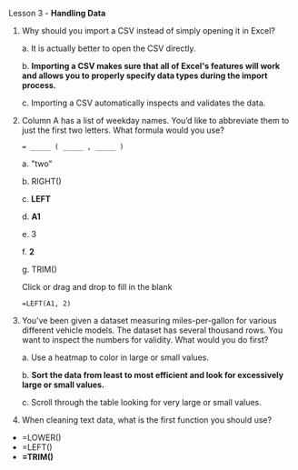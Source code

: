 Lesson 3 - **Handling Data**

1.  Why should you import a CSV instead of simply opening it in Excel?

    a.  It is actually better to open the CSV directly.
    
    b.  **Importing a CSV makes sure that all of Excel's features will work and allows you to properly specify data types during the import process.**
    
    c.  Importing a CSV automatically inspects and validates the data.

2.  Column A has a list of weekday names. You’d like to abbreviate them to just the first two letters. What formula would you use?

        = _____ ( _____ , _____ )
        
    a.  "two"
    
    b.  RIGHT()
    
    c.  **LEFT**
    
    d.	**A1**
    
    e.  3
    
    f.  **2**
    
    g.  TRIM()

    Click or drag and drop to fill in the blank
    
        =LEFT(A1, 2)

3.  You’ve been given a dataset measuring miles-per-gallon for various different vehicle models. The dataset has several thousand rows. You want to inspect the numbers for validity. What would you do first?

    a.  Use a heatmap to color in large or small values.
    
    b.  **Sort the data from least to most efficient and look for excessively large or small values.**
    
    c.  Scroll through the table looking for very large or small values.

4.  When cleaning text data, what is the first function you should use?

-	=LOWER()
-	=LEFT()
-	**=TRIM()**

